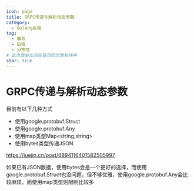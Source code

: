 ```yaml
---
icon: page
title: GRPC传递与解析动态参数
category:
  - Golang后端
tag:
  - 事务
  - 后端
  - 分布式
# 此页面会出现在首页的文章板块中
star: true
---
```

# GRPC传递与解析动态参数

目前有以下几种方式

* 使用google.protobuf.Struct
* 使用google.protobuf.Any
* 使用map类型Map<string,string>
* 使用bytes类型传递JSON

https://juejin.cn/post/6894116401582505997

如果已有JSON数据，使用bytes会是一个更好的选择，而使用google.protobuf.Struct也没问题，但不够优雅，使用google.protobuf.Any会比较麻烦，而使用map类型则限制比较多
